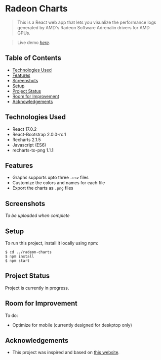 # Radeon Charts
> This is a React web app that lets you visualize the performance logs generated by AMD's Radeon Software Adrenalin drivers for AMD GPUs.

> Live demo [_here_](https://radeon-charts.herokuapp.com/).

## Table of Contents
* [Technologies Used](#technologies-used)
* [Features](#features)
* [Screenshots](#screenshots)
* [Setup](#setup)
* [Project Status](#project-status)
* [Room for Improvement](#room-for-improvement)
* [Acknowledgements](#acknowledgements)

## Technologies Used
- React 17.0.2
- React-Bootstrap 2.0.0-rc.1
- Recharts 2.1.5
- Javascript (ES6)
- recharts-to-png 1.1.1

## Features
- Graphs supports upto three `.csv` files
- Customize the colors and names for each file
- Export the charts as `.png` files


## Screenshots
_To be uploaded when complete_


## Setup
To run this project, install it locally using npm:

```
$ cd ../radeon-charts
$ npm install
$ npm start
```

## Project Status
Project is currently in progress.

## Room for Improvement
To do:
- Optimize for mobile (currently designed for deskptop only)


## Acknowledgements
- This project was inspired and based on [this website](https://adrenalincharts.com/).
